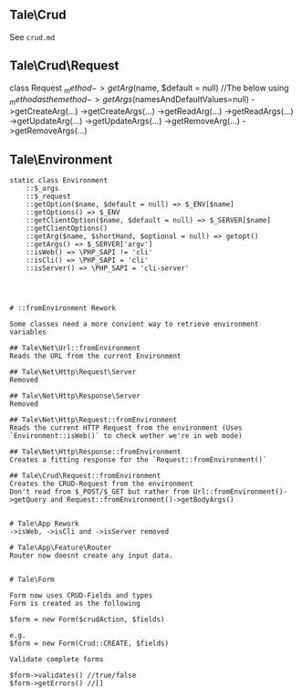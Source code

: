 
## Tale\Crud
See `crud.md`

## Tale\Crud\Request

class Request
    $_method
    ->getArg($name, $default = null)   //The below using $_method as the method
    ->getArgs($namesAndDefaultValues=null)
    ->getCreateArg(...)
    ->getCreateArgs(...)
    ->getReadArg(...)
    ->getReadArgs(...)
    ->getUpdateArg(...)
    ->getUpdateArgs(...)
    ->getRemoveArg(...)
    ->getRemoveArgs(...)
    


## Tale\Environment

```
static class Environment
    ::$_args
    ::$_request 
    ::getOption($name, $default = null) => $_ENV[$name]
    ::getOptions() => $_ENV
    ::getClientOption($name, $default = null) => $_SERVER[$name]
    ::getClientOptions()
    ::getArg($name, $shortHand, $optional = null) => getopt()
    ::getArgs() => $_SERVER['argv']
    ::isWeb() => \PHP_SAPI != 'cli'
    ::isCli() => \PHP_SAPI = 'cli'
    ::isServer() => \PHP_SAPI = 'cli-server'




# ::fromEnvironment Rework

Some classes need a more convient way to retrieve environment variables

## Tale\Net\Url::fromEnvironment
Reads the URL from the current Environment

## Tale\Net\Http\Request\Server
Removed

## Tale\Net\Http\Response\Server
Removed

## Tale\Net\Http\Request::fromEnvironment
Reads the current HTTP Request from the environment (Uses `Environment::isWeb()` to check wether we're in web mode)

## Tale\Net\Http\Response::fromEnvironment
Creates a fitting response for the `Request::fromEnvironment()`

## Tale\Crud\Request::fromEnvironment
Creates the CRUD-Request from the environment
Don't read from $_POST/$_GET but rather from Url::fromEnvironment()->getQuery and Request::fromEnvironment()->getBodyArgs()


# Tale\App Rework
->isWeb, ->isCli and ->isServer removed

# Tale\App\Feature\Router
Router now doesnt create any input data.


# Tale\Form

Form now uses CRUD-Fields and types
Form is created as the following

$form = new Form($crudAction, $fields)

e.g.
$form = new Form(Crud::CREATE, $fields)

Validate complete forms

$form->validates() //true/false
$form->getErrors() //[]